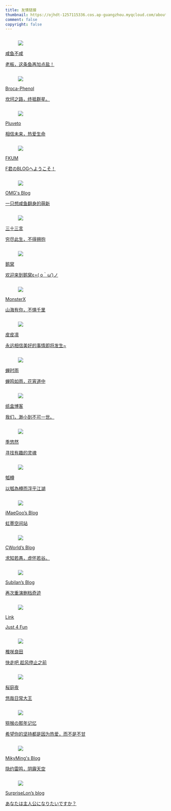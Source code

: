 ```yaml
---
title: 友情链接
thumbnail: https://ojhdt-1257115336.cos.ap-guangzhou.myqcloud.com/about/day.jpg
comment: false
copyright: false
---
```

<div class="column is-full">
	<div class="card">
    <div class="card-content">
			<a href="https://lcblog.cn/" target="_blank">
        <div class="media">
          <div class="media-left">
            <figure class="image is-48x48">
            <img src="https://ojhdt-1257115336.cos.ap-guangzhou.myqcloud.com/lingc.jpg">
            </figure>
          </div>
          <div class="media-content">
            <p class="title is-4 has-link-black-ter">咸鱼不咸</p>
            <p class="subtitle has-text-grey is-size-6 is-uppercase">老板，这条鱼再加点盐！</p>
          </div>
        </div>
			</a>
    </div>
  </div>
</div>
<div class="column is-full">
	<div class="card">
    <div class="card-content">
			<a href="https://phenol-phthalein.info/" target="_blank">
        <div class="media">
          <div class="media-left">
            <figure class="image is-48x48">
            <img src="https://s2.ax1x.com/2019/11/09/MnaN4S.jpg">
            </figure>
          </div>
          <div class="media-content">
            <p class="title is-4 has-link-black-ter">Broca-Phenol</p>
            <p class="subtitle has-text-grey is-size-6 is-uppercase">坎坷之路，终抵群星。</p>
          </div>
        </div>
			</a>
    </div>
  </div>
</div>
<div class="column is-full">
	<div class="card">
    <div class="card-content">
			<a href="https://www.pluvet.com/" target="_blank">
        <div class="media">
          <div class="media-left">
            <figure class="image is-48x48">
            <img src="https://s2.ax1x.com/2019/05/10/ERYp3q.png">
            </figure>
          </div>
          <div class="media-content">
            <p class="title is-4 has-link-black-ter">Pluveto</p>
            <p class="subtitle has-text-grey is-size-6 is-uppercase">相信未来，热爱生命</p>
          </div>
        </div>
			</a>
    </div>
  </div>
</div>
<div class="column is-full">
	<div class="card">
    <div class="card-content">
			<a href="https://blog.fkun.tech/" target="_blank">
        <div class="media">
          <div class="media-left">
            <figure class="image is-48x48">
            <img src="https://fkun.tech/images/avatar.png">
            </figure>
          </div>
          <div class="media-content">
            <p class="title is-4 has-link-black-ter">FKUM</p>
            <p class="subtitle has-text-grey is-size-6 is-uppercase">F君のBLOGへようこそ！</p>
          </div>
        </div>
			</a>
    </div>
  </div>
</div>
<div class="column is-full">
	<div class="card">
    <div class="card-content">
			<a href="https://ohmyga.cn/" target="_blank">
        <div class="media">
          <div class="media-left">
            <figure class="image is-48x48">
            <img src="https://gravatar.loli.net/avatar/3b95a3b4174bd20abe94e4654addc770?s=300">
            </figure>
          </div>
          <div class="media-content">
            <p class="title is-4 has-link-black-ter">OMG's Blog</p>
            <p class="subtitle has-text-grey is-size-6 is-uppercase">一只想咸鱼翻身的萌新</p>
          </div>
        </div>
			</a>
    </div>
  </div>
</div>
<div class="column is-full">
	<div class="card">
    <div class="card-content">
			<a href="https://o0o0o0.cn/" target="_blank">
        <div class="media">
          <div class="media-left">
            <figure class="image is-48x48">
            <img src="https://o0o0o0.cn/wp-content/uploads/2018/05/nlogo.jpg">
            </figure>
          </div>
          <div class="media-content">
            <p class="title is-4 has-link-black-ter">三十三言</p>
            <p class="subtitle has-text-grey is-size-6 is-uppercase">穷尽此生，不得拥抱</p>
          </div>
        </div>
			</a>
    </div>
  </div>
</div>
<div class="column is-full">
	<div class="card">
    <div class="card-content">
			<a href="https://blog.conoha.vip/" target="_blank">
        <div class="media">
          <div class="media-left">
            <figure class="image is-48x48">
            <img src="https://conoha.vip/img/header.jpg">
            </figure>
          </div>
          <div class="media-content">
            <p class="title is-4 has-link-black-ter">鹅窝</p>
            <p class="subtitle has-text-grey is-size-6 is-uppercase">欢迎来到鹅窝ε=( o｀ω′)ノ</p>
          </div>
        </div>
			</a>
    </div>
  </div>
</div>
<div class="column is-full">
	<div class="card">
    <div class="card-content">
			<a href="https://blog.monsterx.cn/" target="_blank">
        <div class="media">
          <div class="media-left">
            <figure class="image is-48x48">
            <img src="https://cdn.monsterx.cn/img/logo.jpg">
            </figure>
          </div>
          <div class="media-content">
            <p class="title is-4 has-link-black-ter">MonsterX</p>
            <p class="subtitle has-text-grey is-size-6 is-uppercase">山海有你，不惧千里</p>
          </div>
        </div>
			</a>
    </div>
  </div>
</div>
<!-- <div class="column is-full">
	<div class="card">
    <div class="card-content">
			<a href="https://haremu.com/" target="_blank">
        <div class="media">
          <div class="media-left">
            <figure class="image is-48x48">
            <img src="https://s.gravatar.com/avatar/823503050003b8c417bf90f89c850a87?s=500">
            </figure>
          </div>
          <div class="media-content">
            <p class="title is-4 has-link-black-ter">后宫学长</p>
            <p class="subtitle has-text-grey is-size-6 is-uppercase">一个中二病宅的日常博客……</p>
          </div>
        </div>
			</a>
    </div>
  </div>
</div> -->
<div class="column is-full">
	<div class="card">
    <div class="card-content">
			<a href="https://owomoe.net/" target="_blank">
        <div class="media">
          <div class="media-left">
            <figure class="image is-48x48">
            <img src="https://cdn.v2ex.com/gravatar/da973863f44422885c0421507f5772f9?s=640">
            </figure>
          </div>
          <div class="media-content">
            <p class="title is-4 has-link-black-ter">皮皮凛</p>
            <p class="subtitle has-text-grey is-size-6 is-uppercase">永远相信美好的事情即将发生~</p>
          </div>
        </div>
			</a>
    </div>
  </div>
</div>
<div class="column is-full">
	<div class="card">
    <div class="card-content">
			<a href="https://chanshiyu.com" target="_blank">
        <div class="media">
          <div class="media-left">
            <figure class="image is-48x48">
            <img src="https://cdn.jsdelivr.net/gh/chanshiyucx/yoi/blog/avatar.jpg">
            </figure>
          </div>
          <div class="media-content">
            <p class="title is-4 has-link-black-ter">蝉时雨</p>
            <p class="subtitle has-text-grey is-size-6 is-uppercase">蝉鸣如雨，花宵道中</p>
          </div>
        </div>
			</a>
    </div>
  </div>
</div>
<div class="column is-full">
	<div class="card">
    <div class="card-content">
			<a href="https://zhebk.cn" target="_blank">
        <div class="media">
          <div class="media-left">
            <figure class="image is-48x48">
            <img src="https://q.qlogo.cn/g?b=qq&nk=945203919&s=100">
            </figure>
          </div>
          <div class="media-content">
            <p class="title is-4 has-link-black-ter">纸盒博客</p>
            <p class="subtitle has-text-grey is-size-6 is-uppercase">我们，渺小到不可一世。</p>
          </div>
        </div>
			</a>
    </div>
  </div>
</div>
<!-- <div class="column is-full">
	<div class="card">
    <div class="card-content">
			<a href="https://2890.ltd" target="_blank">
        <div class="media">
          <div class="media-left">
            <figure class="image is-48x48">
            <img src="https://cdn233.2890.ltd/20200111/1/5e18a37b39308CLSUFFlogosmallest.png">
            </figure>
          </div>
          <div class="media-content">
            <p class="title is-4 has-link-black-ter">OkYes! 技术博客</p>
            <p class="subtitle has-text-grey is-size-6 is-uppercase">念念不忘，必有回响</p>
          </div>
        </div>
			</a>
    </div>
  </div>
</div> -->
<div class="column is-full">
	<div class="card">
    <div class="card-content">
			<a href="https://blog.exia.xyz" target="_blank">
        <div class="media">
          <div class="media-left">
            <figure class="image is-48x48">
            <img src="https://sdn.geekzu.org/avatar/87e0f8d2f0f70987061cec6376cb7f97?s=200&r=G&d=">
            </figure>
          </div>
          <div class="media-content">
            <p class="title is-4 has-link-black-ter">季悠然</p>
            <p class="subtitle has-text-grey is-size-6 is-uppercase">寻找有趣的灵魂</p>
          </div>
        </div>
			</a>
    </div>
  </div>
</div>
<!-- <div class="column is-full">
	<div class="card">
    <div class="card-content">
			<a href="https://www.aiweikai.com/" target="_blank">
        <div class="media">
          <div class="media-left">
            <figure class="image is-48x48">
            <img src="https://www.aiweikai.com/wp-content/uploads/2019/02/cropped-hdImg_b37861e3772ae0c5c24f9a99780ae3731547840391721-1.jpg">
            </figure>
          </div>
          <div class="media-content">
            <p class="title is-4 has-link-black-ter">Ai Weikai's Blog</p>
            <p class="subtitle has-text-grey is-size-6 is-uppercase">思想在碰撞中才能产生火花。</p>
          </div>
        </div>
			</a>
    </div>
  </div>
</div> -->
<div class="column is-full">
	<div class="card">
    <div class="card-content">
			<a href="https://blog.dylanwu.space/" target="_blank">
        <div class="media">
          <div class="media-left">
            <figure class="image is-48x48">
            <img src="https://storeweb.cn/upload/site/image/2019-09/907-4-5HWYYO.png">
            </figure>
          </div>
          <div class="media-content">
            <p class="title is-4 has-link-black-ter">瓠樽</p>
            <p class="subtitle has-text-grey is-size-6 is-uppercase">以瓠為樽而浮乎江湖</p>
          </div>
        </div>
			</a>
    </div>
  </div>
</div>
<div class="column is-full">
	<div class="card">
    <div class="card-content">
			<a href="https://www.imaegoo.com/" target="_blank">
        <div class="media">
          <div class="media-left">
            <figure class="image is-48x48">
            <img src="https://www.imaegoo.com/images/avatar.jpg">
            </figure>
          </div>
          <div class="media-content">
            <p class="title is-4 has-link-black-ter">iMaeGoo’s Blog</p>
            <p class="subtitle has-text-grey is-size-6 is-uppercase">虹墨空间站</p>
          </div>
        </div>
			</a>
    </div>
  </div>
</div>
<div class="column is-full">
	<div class="card">
    <div class="card-content">
			<a href="https://blog.cworld.top/" target="_blank">
        <div class="media">
          <div class="media-left">
            <figure class="image is-48x48">
            <img src="https://www.gravatar.com/avatar/85b870f6b1a177981d3e9566e3ad7264?s=200">
            </figure>
          </div>
          <div class="media-content">
            <p class="title is-4 has-link-black-ter">CWorld’s Blog</p>
            <p class="subtitle has-text-grey is-size-6 is-uppercase">求知若愚，虚怀若谷。</p>
          </div>
        </div>
			</a>
    </div>
  </div>
</div>
<div class="column is-full">
	<div class="card">
    <div class="card-content">
			<a href="https://subilan.win/" target="_blank">
        <div class="media">
          <div class="media-left">
            <figure class="image is-48x48">
            <img src="https://secure.gravatar.com/avatar/2abd4949ff513fe23baed96a2bb953cd?s=100">
            </figure>
          </div>
          <div class="media-content">
            <p class="title is-4 has-link-black-ter">Subilan’s Blog</p>
            <p class="subtitle has-text-grey is-size-6 is-uppercase">再次重演删档奇迹</p>
          </div>
        </div>
			</a>
    </div>
  </div>
</div>
<div class="column is-full">
	<div class="card">
    <div class="card-content">
			<a href="https://atlinker.cn/" target="_blank">
        <div class="media">
          <div class="media-left">
            <figure class="image is-48x48">
            <img src="https://atlinker.cn/avatar/avatar.png">
            </figure>
          </div>
          <div class="media-content">
            <p class="title is-4 has-link-black-ter">Link</p>
            <p class="subtitle has-text-grey is-size-6 is-uppercase">Just 4 Fun</p>
          </div>
        </div>
			</a>
    </div>
  </div>
</div>
<div class="column is-full">
	<div class="card">
    <div class="card-content">
			<a href="https://sanshiliuxiao.top" target="_blank">
        <div class="media">
          <div class="media-left">
            <figure class="image is-48x48">
            <img src="https://i.loli.net/2019/02/24/5c71bf051a8f2.jpg">
            </figure>
          </div>
          <div class="media-content">
            <p class="title is-4 has-link-black-ter">椎咲良田</p>
            <p class="subtitle has-text-grey is-size-6 is-uppercase">快走吧 趁风停止之前</p>
          </div>
        </div>
			</a>
    </div>
  </div>
</div>
<div class="column is-full">
	<div class="card">
    <div class="card-content">
			<a href="https://yuuikic.com/" target="_blank">
        <div class="media">
          <div class="media-left">
            <figure class="image is-48x48">
            <img src="https://yuuiki.cn/usr/uploads/2020/02/3477409383.jpeg">
            </figure>
          </div>
          <div class="media-content">
            <p class="title is-4 has-link-black-ter">桜庭夜</p>
            <p class="subtitle has-text-grey is-size-6 is-uppercase">悠哉日常大王</p>
          </div>
        </div>
			</a>
    </div>
  </div>
</div>
<div class="column is-full">
	<div class="card">
    <div class="card-content">
			<a href="https://www.kiwiape.cn/" target="_blank">
        <div class="media">
          <div class="media-left">
            <figure class="image is-48x48">
            <img src="https://p.ananas.chaoxing.com/star3/origin/e11f910a2730cc22cbb365d8d86f1351.png">
            </figure>
          </div>
          <div class="media-content">
            <p class="title is-4 has-link-black-ter">猕猴の那年记忆</p>
            <p class="subtitle has-text-grey is-size-6 is-uppercase">希望你的坚持都是因为热爱，而不是不甘</p>
          </div>
        </div>
			</a>
    </div>
  </div>
</div>
<div class="column is-full">
	<div class="card">
    <div class="card-content">
			<a href="https://mikyming.online/" target="_blank">
        <div class="media">
          <div class="media-left">
            <figure class="image is-48x48">
            <img src="https://mikyming.online/images/icons/touxiang.jpg">
            </figure>
          </div>
          <div class="media-content">
            <p class="title is-4 has-link-black-ter">MikyMing's Blog</p>
            <p class="subtitle has-text-grey is-size-6 is-uppercase">隐约雷鸣，阴霾天空</p>
          </div>
        </div>
			</a>
    </div>
  </div>
</div>
<div class="column is-full">
	<div class="card">
    <div class="card-content">
			<a href="https://furrysp.me" target="_blank">
        <div class="media">
          <div class="media-left">
            <figure class="image is-48x48">
            <img src="https://www.gravatar.com/avatar/26fb4e9d679e499d8545df9f2aea519c?d=mm&s=200">
            </figure>
          </div>
          <div class="media-content">
            <p class="title is-4 has-link-black-ter">SurpriseLon’s blog</p>
            <p class="subtitle has-text-grey is-size-6 is-uppercase">あなたは主人公になりたいですか？</p>
          </div>
        </div>
			</a>
    </div>
  </div>
</div>